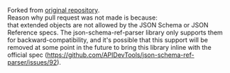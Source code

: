 Forked from [original repository](https://github.com/APIDevTools/json-schema-ref-parser).<br>
Reason why pull request was not made is because:<br>
that extended objects are not allowed by the JSON Schema or JSON Reference specs. The json-schema-ref-parser library only supports them for backward-compatibility, and it's possible that this support will be removed at some point in the future to bring this library inline with the official spec (https://github.com/APIDevTools/json-schema-ref-parser/issues/92).
